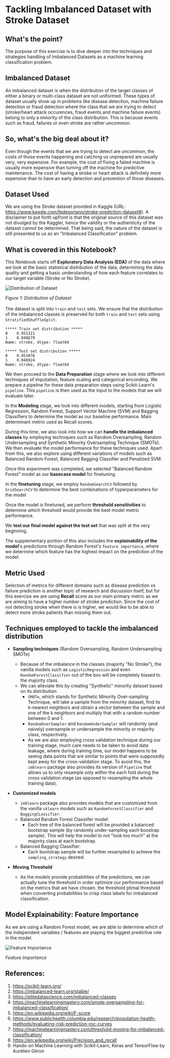 # Tackling Imbalanced Dataset with Stroke Dataset

## What's the point?
The purpose of this exercise is to dive deeper into the techniques and strategies handling of Imbalanced Datasets as a machine learning classification problem. 

## Imbalanced Dataset
An imbalanced dataset is when the distribution of the target classes of either a binary or multi-class dataset are not uniformed. These types of dataset usually show up in problems like disease detection, machine failure detection or fraud detection where the class that we are trying to detect (stroke/heart attack occurences, fraud events and machine failure events) belong to only a minority of the class distribution. This is because events such as fraud, failures or even stroke are rather uncommon. 

## So, what's the big deal about it?
Even though the events that we are trying to detect are uncommon, the costs of those events happening and catching us unprepared are usually very, very expensive. For example, the cost of fixing a failed machine is usually more expensive than turning off the machine for predictive maintenance. The cost of having a stroke or heart attack is definitely more expensive than to have an early detection and prevention of those diseases. 

## Dataset Used
We are using the Stroke dataset provided in Kaggle (URL: https://www.kaggle.com/fedesoriano/stroke-prediction-dataset#). A disclaimer to put forth upfront is that the original source of this dataset was not divulged by the Kaggler, hence the validity or the authenticity of the dataset cannot be determined. That being said, the nature of the dataset is still presented to us as an "Imbalanced Classification" problem.

## What is covered in this Notebook?
This Notebook starts off **Exploratory Data Analysis (EDA)** of the data where we look at the basic statistical distribution of the data, determining the data quality and getting a basic understanding of how each feature correlates to our target variable (Stroke or No Stroke).

![Distribution of Dataset](https://i.imgur.com/oGgFMdF.png)

_Figure 1: Distribution of Dataset_
<br>
<br>
The dataset is split into `train` and `test` sets. We ensure that the distribution of the imbalanced classes is preserved for both `train` and `test` sets using `StratifiedShuffleSplit`.

``` jupyter
***** Train set distribution *****
0    0.951321
1    0.048679
Name: stroke, dtype: float64

***** Test set distribution *****
0    0.951076
1    0.048924
Name: stroke, dtype: float64
```

We then proceed to the **Data Preparation** stage where we look into different techniques of imputation, feature scaling and categorical enconding. We prepare a pipeline for these data preparation steps using Scikit-Learn's `pipeline`. This `pipeline` is then used as the input to the models that we will evaluate later.

In the **Modeling** stage, we look into different models, starting from Logistic Regression, Random Forest, Support Vector Machine (SVM) and Bagging Classifiers to determine the model as our baseline performance. Main determinant metric used as Recall  scores.

During this time, we also look into how we can **handle the imbalanced classes** by employing techniques such as Random Oversampling, Random Undersampling and Synthetic Minority Oversampling Technique (SMOTe). We then evaluate the model performance for these techniques used. Apart from this, we also explore using different variations of models such as Balanced Random Forest, Balanced Bagging Classifier and Penalized SVM.

Once this experiment was completed, we selected "Balanced Random Forest" model as our **basecase model** for finetuning.

In the **finetuning** stage, we employ `RandomSearchCV` followed by `GridSearchCV` to determine the best combinations of hyperparameters for the model

Once the model is finetuned, we perform **threshold sensitivities** to determine which threshold would provide the best model metric performance.

We **test our final model against the test set** that was split at the very beginning.

The supplementary portion of this also includes the **explainability of the model**'s predictions through Random Forest's `feature importance`, where we determine which feature has the highest impact on the prediction of the model.


## Metric Used 
 Selection of metrics for different domains such as disease prediction vs failure prediction is another topic of research and discussion itself, but for this exercise we are using **Recall** score as our main primary metric as we are aiming to have a higher number of stroke prediction. Since the cost of not detecting stroke when there is is higher, we would like to be able to detect more stroke patients than missing them out.

## Techniques employed to tackle the imbalanced distribution
* **Sampling techniques** (Random Oversampling, Random Undersampling SMOTe)
    - Because of the imbalance in the classes (majority "No Stroke"), the vanilla models such as `LogisticRegression` and even `RandomForestClassifier` out of the box will be completely biased to the majority class. 
    - We can alleviate this by creating "Synthetic" minority dataset based on its distribution 
        - `SMOTe`, which stands for Synthetic Minority Over-sampling Technique, will take a sample from the minority dataset, find its k-nearest neighbors and obtain a vector between the sample and one of the k neighbors and multiply that with a random number between 0 and 1.
        - `RandomOverSampler` and `RandomUnderSampler` will randomly (and naively) oversample or undersample the minority or majority class, respectively.
        - As we are also employing cross validation technique during our training stage, much care needs to be taken to avoid data leakage, where during training time, our model happens to be seeing data points that are similar to points that were supposedly kept away for the cross-validation stage. To avoid this, the `imblearn` package also provides its version of `Pipeline` that allows us to only resample only within the each fold during the cross validation stage (as opposed to resampling the whole training data).  
* **Customized models**
    - `imblearn` package also provides models that are customized from the vanilla `sklearn` models such as `RandomForestClassifier` and `BaggingCLassifier`.
    - Balanced Random Forest Classiifer model:
        - Each tree of the balanced forest will be provided a balanced bootstrap sample (by randomly under-sampling each boostrap sample). This will help the model to not "look too much" at the majority class at each bootstrap.
    - Balanced Bagging Classifier:
        - Each bootstrap sample will be further resampled to achieve the `sampling_strategy` desired.

* **Moving Threshold**

    - As the models provide probabilities of the predictions, we can actually tune the threshold in order optimize our performance based on the metrics that we have chosen. the threshold ptimal threshold when converting probabilities to crisp class labels for imbalanced classification.
    
    
## Model Explainability: Feature Importance

As we are using a Random Forest model, we are able to determine which of the independent variables / features are playing the biggest predictive role in the model.

![Feature Importance](https://i.imgur.com/hLGIVPT.png)

_Feature Importance_

## References: 

1. https://scikit-learn.org/
2. https://imbalanced-learn.org/stable/
3. https://elitedatascience.com/imbalanced-classes
4. https://machinelearningmastery.com/smote-oversampling-for-imbalanced-classification/
5. https://en.wikipedia.org/wiki/F-score
6. https://www.publichealth.columbia.edu/research/population-health-methods/evaluating-risk-prediction-roc-curves
7. https://machinelearningmastery.com/threshold-moving-for-imbalanced-classification/
8. https://en.wikipedia.org/wiki/Precision_and_recall
9. Hands-on Machine Learning with Scikit-Learn, Keras and TensorFlow by Aurélien Géron

